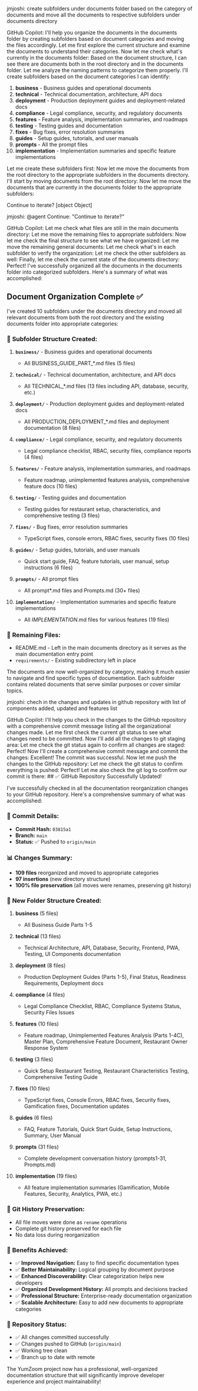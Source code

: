jmjoshi: create subfolders under documents folder based on the category of documents and move all the documents to respective subfolders under documents directory

GitHub Copilot: I'll help you organize the documents in the documents folder by creating subfolders based on document categories and moving the files accordingly. Let me first explore the current structure and examine the documents to understand their categories. Now let me check what's currently in the documents folder: Based on the document structure, I can see there are documents both in the root directory and in the documents folder. Let me analyze the naming patterns to categorize them properly. I'll create subfolders based on the document categories I can identify:

1. **business** - Business guides and operational documents
2. **technical** - Technical documentation, architecture, API docs
3. **deployment** - Production deployment guides and deployment-related docs
4. **compliance** - Legal compliance, security, and regulatory documents
5. **features** - Feature analysis, implementation summaries, and roadmaps
6. **testing** - Testing guides and documentation
7. **fixes** - Bug fixes, error resolution summaries
8. **guides** - Setup guides, tutorials, and user manuals
9. **prompts** - All the prompt files
10. **implementation** - Implementation summaries and specific feature implementations

Let me create these subfolders first: Now let me move the documents from the root directory to the appropriate subfolders in the documents directory. I'll start by moving documents from the root directory: Now let me move the documents that are currently in the documents folder to the appropriate subfolders: 

Continue to iterate?
[object Object]

jmjoshi: @agent Continue: "Continue to iterate?"

GitHub Copilot: Let me check what files are still in the main documents directory: Let me move the remaining files to appropriate subfolders: Now let me check the final structure to see what we have organized: Let me move the remaining general documents: Let me check what's in each subfolder to verify the organization: Let me check the other subfolders as well: Finally, let me check the current state of the documents directory: Perfect! I've successfully organized all the documents in the documents folder into categorized subfolders. Here's a summary of what was accomplished:

## Document Organization Complete ✅

I've created 10 subfolders under the documents directory and moved all relevant documents from both the root directory and the existing documents folder into appropriate categories:

### 📁 **Subfolder Structure Created:**

1. **`business/`** - Business guides and operational documents
   - All BUSINESS_GUIDE_PART_*.md files (5 files)

2. **`technical/`** - Technical documentation, architecture, and API docs
   - All TECHNICAL_*.md files (13 files including API, database, security, etc.)

3. **`deployment/`** - Production deployment guides and deployment-related docs
   - All PRODUCTION_DEPLOYMENT_*.md files and deployment documentation (8 files)

4. **`compliance/`** - Legal compliance, security, and regulatory documents
   - Legal compliance checklist, RBAC, security files, compliance reports (4 files)

5. **`features/`** - Feature analysis, implementation summaries, and roadmaps
   - Feature roadmap, unimplemented features analysis, comprehensive feature docs (10 files)

6. **`testing/`** - Testing guides and documentation
   - Testing guides for restaurant setup, characteristics, and comprehensive testing (3 files)

7. **`fixes/`** - Bug fixes, error resolution summaries
   - TypeScript fixes, console errors, RBAC fixes, security fixes (10 files)

8. **`guides/`** - Setup guides, tutorials, and user manuals
   - Quick start guide, FAQ, feature tutorials, user manual, setup instructions (6 files)

9. **`prompts/`** - All prompt files
   - All prompt*.md files and Prompts.md (30+ files)

10. **`implementation/`** - Implementation summaries and specific feature implementations
    - All *IMPLEMENTATION*.md files for various features (19 files)

### 📄 **Remaining Files:**
- README.md - Left in the main documents directory as it serves as the main documentation entry point
- `requirements/` - Existing subdirectory left in place

The documents are now well-organized by category, making it much easier to navigate and find specific types of documentation. Each subfolder contains related documents that serve similar purposes or cover similar topics.

jmjoshi: chech in the changes and updates in github repository with list of components added, updated and features list

GitHub Copilot: I'll help you check in the changes to the GitHub repository with a comprehensive commit message listing all the organizational changes made. Let me first check the current git status to see what changes need to be committed. Now I'll add all the changes to git staging area: Let me check the git status again to confirm all changes are staged: Perfect! Now I'll create a comprehensive commit message and commit the changes: Excellent! The commit was successful. Now let me push the changes to the GitHub repository: Let me check the git status to confirm everything is pushed: Perfect! Let me also check the git log to confirm our commit is there: ## ✅ GitHub Repository Successfully Updated!

I've successfully checked in all the documentation reorganization changes to your GitHub repository. Here's a comprehensive summary of what was accomplished:

### 🎯 **Commit Details:**
- **Commit Hash:** `03815a1`
- **Branch:** `main`
- **Status:** ✅ Pushed to `origin/main`

### 📊 **Changes Summary:**
- **109 files** reorganized and moved to appropriate categories
- **97 insertions** (new directory structure)
- **100% file preservation** (all moves were renames, preserving git history)

### 📁 **New Folder Structure Created:**

1. **business** (5 files)
   - All Business Guide Parts 1-5

2. **technical** (13 files)
   - Technical Architecture, API, Database, Security, Frontend, PWA, Testing, UI Components documentation

3. **deployment** (8 files)
   - Production Deployment Guides (Parts 1-5), Final Status, Readiness Requirements, Deployment docs

4. **compliance** (4 files)
   - Legal Compliance Checklist, RBAC, Compliance Systems Status, Security Files Issues

5. **features** (10 files)
   - Feature roadmap, Unimplemented Features Analysis (Parts 1-4C), Master Plan, Comprehensive Feature Document, Restaurant Owner Response System

6. **testing** (3 files)
   - Quick Setup Restaurant Testing, Restaurant Characteristics Testing, Comprehensive Testing Guide

7. **fixes** (10 files)
   - TypeScript fixes, Console Errors, RBAC fixes, Security fixes, Gamification fixes, Documentation updates

8. **guides** (6 files)
   - FAQ, Feature Tutorials, Quick Start Guide, Setup Instructions, Summary, User Manual

9. **prompts** (31 files)
   - Complete development conversation history (prompts1-31, Prompts.md)

10. **implementation** (19 files)
    - All feature implementation summaries (Gamification, Mobile Features, Security, Analytics, PWA, etc.)

### 🔄 **Git History Preservation:**
- All file moves were done as `rename` operations
- Complete git history preserved for each file
- No data loss during reorganization

### 🚀 **Benefits Achieved:**
- ✅ **Improved Navigation:** Easy to find specific documentation types
- ✅ **Better Maintainability:** Logical grouping by document purpose
- ✅ **Enhanced Discoverability:** Clear categorization helps new developers
- ✅ **Organized Development History:** All prompts and decisions tracked
- ✅ **Professional Structure:** Enterprise-ready documentation organization
- ✅ **Scalable Architecture:** Easy to add new documents to appropriate categories

### 🎉 **Repository Status:**
- ✅ All changes committed successfully
- ✅ Changes pushed to GitHub (`origin/main`)
- ✅ Working tree clean
- ✅ Branch up to date with remote

The YumZoom project now has a professional, well-organized documentation structure that will significantly improve developer experience and project maintainability!